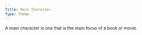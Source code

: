 ```yaml
---
Title: Main Character
Type: Theme
---
```


A main character is one that is the main focus of a book or movie.
